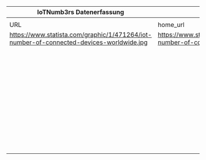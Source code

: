 |IoTNumb3rs Datenerfassung|||||||||||
| ---- | ---- | ---- | ---- | ---- | ---- | ---- | ---- | ---- | ---- | ---- |
||||||||||||
|URL|home_url|filename|device_class|device_count|market_class|market_volume|prognosis_year|publication_year|authorship_class|Dropbox folder|
|https://www.statista.com/graphic/1/471264/iot-number-of-connected-devices-worldwide.jpg|https://www.statista.com/statistics/471264/iot-number-of-connected-devices-worldwide/|file4_471264.png|generic IoT|26660000000|||2019|2016|scientist|marielledemuth/20181121-1800|
||||generic IoT|30730000000|||2020|2016|scientist|marielledemuth/20181121-1800|
||||generic IoT|35820000000|||2021|2016|scientist|marielledemuth/20181121-1800|
||||generic IoT|42620000000|||2022|2016|scientist|marielledemuth/20181121-1800|
||||generic IoT||||2023|2016|scientist|marielledemuth/20181121-1800|
||||generic IoT||||2024|2016|scientist|marielledemuth/20181121-1800|
||||generic IoT||||2025|2016|scientist|marielledemuth/20181121-1800|
